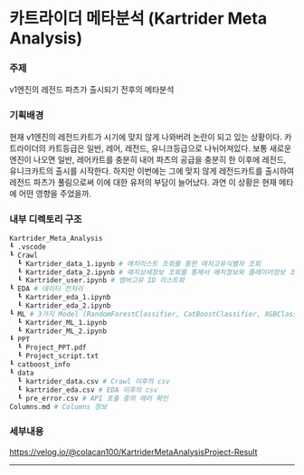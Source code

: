 # 카트라이더 메타분석 (Kartrider Meta Analysis)

### 주제 <br>
v1엔진의 레전드 파츠가 출시되기 전후의 메타분석

### 기획배경 <br>

현재 v1엔진의 레전드카트가 시기에 맞지 않게 나와버려 논란이 되고 있는 상황이다. 
카트라이더의 카트등급은 일반, 레어, 레전드, 유니크등급으로 나뉘어져있다. 
보통 새로운 엔진이 나오면 일반, 레어카트를 충분히 내어 파츠의 공급을 충분히 한
이후에 레전드, 유니크카트의 출시를 시작한다. 하지만 이번에는 그에 맞지 않게
레전드카트를 출시하여 레전드 파츠가 풀림으로써 이에 대한 유저의 부담이 
늘어났다. 과연 이 상황은 현재 메타에 어떤 영향을 주었을까.

### 내부 디렉토리 구조 <br>

```python
Kartrider_Meta_Analysis
┖ .vscode
┖ Crawl			
  ┖ Kartrider_data_1.ipynb # 매치리스트 조회를 통한 매치고유식별자 조회
  ┖ Kartrider_data_2.ipynb # 매치상세정보 조회를 통해서 매치정보와 플레이어정보 조회
  ┖ Kartrider_user.ipynb # 멤버고유 ID 리스트화
┖ EDA # 데이터 전처리
  ┖ Kartrider_eda_1.ipynb
  ┖ Kartrider_eda_2.ipynb
┖ ML # 3가지 Model (RandomForestClassifier, CatBoostClassifier, XGBClassifier) 머신러닝 진행
  ┖ Kartrider_ML_1.ipynb
  ┖ Kartrider_ML_2.ipynb
┖ PPT
  ┖ Project_PPT.pdf
  ┖ Project_script.txt
┖ catboost_info
┖ data
  ┖ kartrider_data.csv # Crawl 이후의 csv
  ┖ kartrider_eda.csv # EDA 이후의 csv
  ┖ pre_error.csv # API 호출 중의 에러 확인
Columns.md # Columns 정보

```

### 세부내용 <br>
https://velog.io/@colacan100/KartriderMetaAnalysisProject-Result

---
